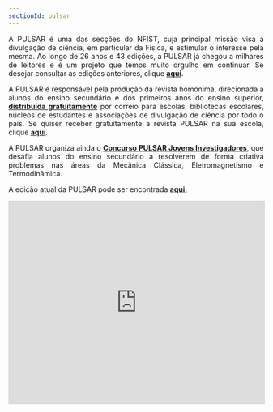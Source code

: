 ```yaml
---
sectionId: pulsar
---
```


<div style="text-align: justify">

A PULSAR é uma das secções do NFIST, cuja principal missão visa a divulgação de ciência, em particular da Física, e estimular o interesse pela mesma. Ao longo de 26 anos e 43 edições, a PULSAR já chegou a milhares de leitores e é um projeto que temos muito orgulho em continuar. Se desejar consultar as edições anteriores, clique <u><strong>[aqui](/blog)</strong></u>.

A PULSAR é responsável pela produção da revista homónima, direcionada a alunos do ensino secundário e dos primeiros anos do ensino superior, <u><strong>distribuída gratuitamente</strong></u> por correio para escolas, bibliotecas escolares, núcleos de estudantes e associações de divulgação de ciência por todo o país. Se quiser receber gratuitamente a revista PULSAR na sua escola, clique **<u>[aqui](https://docs.google.com/forms/d/e/1FAIpQLSdu2a68w7WaMg9g7TLGp8HmulTrnUL63mZPD9WrU2gHLEU2vg/viewform)</u>**.

A PULSAR organiza ainda o <u><strong>Concurso PULSAR Jovens Investigadores</strong></u>, que desafia alunos do ensino secundário a resolverem de forma criativa problemas nas áreas da Mecânica Clássica, Eletromagnetismo e Termodinâmica.

A edição atual da PULSAR pode ser encontrada <u><strong>aqui:</strong></u>

</div>

<iframe allowfullscreen="" scrolling="no" class="fp-iframe" style="border: 1px solid lightgray; width: 100%; height: 400px;" src="https://heyzine.com/flip-book/b94f0ee492.html"></iframe>
